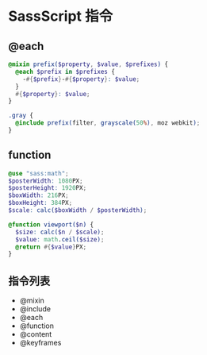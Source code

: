 # SassScript 指令

## @each
```scss
@mixin prefix($property, $value, $prefixes) {
  @each $prefix in $prefixes {
    -#{$prefix}-#{$property}: $value;
  }
  #{$property}: $value;
}

.gray {
  @include prefix(filter, grayscale(50%), moz webkit);
}
```

## function
```scss
@use "sass:math";
$posterWidth: 1080PX;
$posterHeight: 1920PX;
$boxWidth: 216PX;
$boxHeight: 384PX;
$scale: calc($boxWidth / $posterWidth);

@function viewport($n) {
  $size: calc($n / $scale);
  $value: math.ceil($size);
  @return #{$value}PX;
}
```

## 指令列表
- @mixin
- @include
- @each
- @function
- @content
- @keyframes
